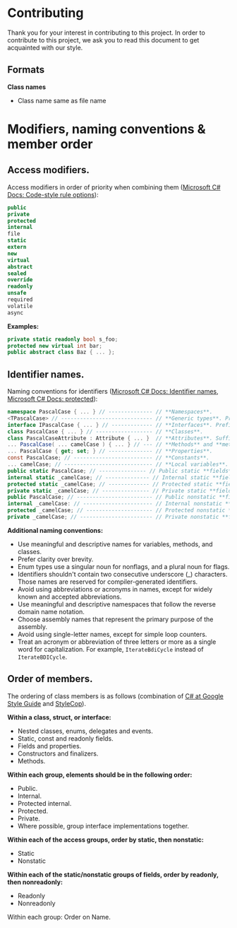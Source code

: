 # Contributing

Thank you for your interest in contributing to this project. In order to contribute to this project, we ask you to read this document to get acquainted with our style. 

## Formats

**Class names**

- Class name same as file name

# Modifiers, naming conventions & member order

## Access modifiers.

Access modifiers in order of priority when combining them ([Microsoft C# Docs: Code-style rule options](https://learn.microsoft.com/en-us/dotnet/fundamentals/code-analysis/code-style-rule-options?view=vs-2017)):

```csharp
public
private
protected
internal
file
static
extern
new
virtual
abstract
sealed
override
readonly
unsafe
required
volatile
async
```

**Examples:**

```csharp
private static readonly bool s_foo;
protected new virtual int bar;
public abstract class Baz { ... };
```

## Identifier names.

Naming conventions for identifiers ([Microsoft C# Docs: Identifier names](https://learn.microsoft.com/en-us/dotnet/csharp/fundamentals/coding-style/identifier-names), [Microsoft C# Docs: protected](https://learn.microsoft.com/en-us/dotnet/csharp/language-reference/keywords/protected)):

```csharp
namespace PascalCase { ... } // -------------- // **Namespaces**.
<TPascalCase> // ----------------------------- // **Generic types**. Prefix T.
interface IPascalCase { ... } // ------------- // **Interfaces**. Prefix I.
class PascalCase { ... } // ------------------ // **Classes**.
class PascalCaseAttribute : Attribute { ... }  // **Attributes**. Suffix Attribute.
... PascalCase( ... camelCase ) { ... } // --- // **Methods** and **method arguments**.
... PascalCase { get; set; } // -------------- // **Properties**.
const PascalCase; // ------------------------- // **Constants**.
... camelCase; // ---------------------------- // **Local variables**.
public static PascalCase; // --------------- // Public static **fields**. Prefix s_.
internal static _camelCase; // -------------- // Internal static **fields**. Prefix s_.
protected static _camelCase; // ------------- // Protected static **fields**. Prefix s_.
private static _camelCase; // --------------- // Private static **fields**. Prefix s_.
public PascalCase; // ------------------------ // Public nonstatic **fields**.
internal _camelCase: // ---------------------- // Internal nonstatic **fields**. Prefix _.
protected _camelCase; // --------------------- // Protected nonstatic **fields**. Prefix _.
private _camelCase; // ----------------------- // Private nonstatic **fields**. Prefix _.
```

**Additional naming conventions:**

- Use meaningful and descriptive names for variables, methods, and classes.
- Prefer clarity over brevity.
- Enum types use a singular noun for nonflags, and a plural noun for flags.
- Identifiers shouldn't contain two consecutive underscore (_) characters. Those names are reserved for compiler-generated identifiers.
- Avoid using abbreviations or acronyms in names, except for widely known and accepted abbreviations.
- Use meaningful and descriptive namespaces that follow the reverse domain name notation.
- Choose assembly names that represent the primary purpose of the assembly.
- Avoid using single-letter names, except for simple loop counters.
- Treat an acronym or abbreviation of three letters or more as a single word for capitalization. For example, `IterateBdiCycle` instead of `IterateBDICycle`.

## Order of members.

The ordering of class members is as follows (combination of [C# at Google Style Guide](https://google.github.io/styleguide/csharp-style.html) and [StyleCop](https://github.com/DotNetAnalyzers/StyleCopAnalyzers/blob/master/documentation/SA1201.md)).

**Within a class, struct, or interface:**

- Nested classes, enums, delegates and events.
- Static, const and readonly fields.
- Fields and properties.
- Constructors and finalizers.
- Methods.

**Within each group, elements should be in the following order:**

- Public.
- Internal.
- Protected internal.
- Protected.
- Private.
- Where possible, group interface implementations together.

**Within each of the access groups, order by static, then nonstatic:**

- Static
- Nonstatic

**Within each of the static/nonstatic groups of fields, order by readonly, then nonreadonly:**

- Readonly
- Nonreadonly

Within each group: Order on Name.
